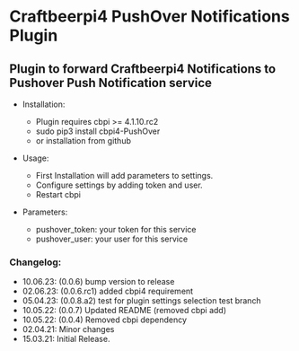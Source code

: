 # Craftbeerpi4 PushOver Notifications Plugin

## Plugin to forward Craftbeerpi4 Notifications to Pushover Push Notification service

- Installation:

	- Plugin requires cbpi >= 4.1.10.rc2
	- sudo pip3 install cbpi4-PushOver
	- or installation from github


- Usage:

	- First Installation will add parameters to settings.
	- Configure settings by adding token and user.
	- Restart cbpi

- Parameters:

	- pushover_token: your token for this service
	- pushover_user: your user for this service

### Changelog:

- 10.06.23: (0.0.6) bump version to release
- 02.06.23: (0.0.6.rc1) added cbpi4 requirement
- 05.04.23: (0.0.8.a2) test for plugin settings selection test branch
- 10.05.22: (0.0.7) Updated README (removed cbpi add)
- 10.05.22: (0.0.4) Removed cbpi dependency
- 02.04.21:  Minor changes
- 15.03.21: Initial Release.
